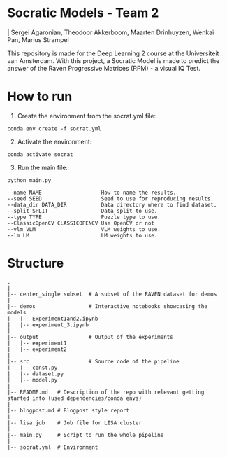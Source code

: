 # Socratic Models - Team 2
| Sergei Agaronian, Theodoor Akkerboom, Maarten Drinhuyzen, Wenkai Pan, Marius Strampel

This repository is made for the Deep Learning 2 course at the Universiteit van Amsterdam. With this project, a Socratic Model is made to predict the answer of the Raven Progressive Matrices (RPM) - a visual IQ Test.

# How to run
1. Create the environment from the socrat.yml file:
```
conda env create -f socrat.yml
```
2. Activate the environment:
```
conda activate socrat
```
3. Run the main file:
```
python main.py

--name NAME                   How to name the results.
--seed SEED                   Seed to use for reproducing results.
--data_dir DATA_DIR           Data directory where to find dataset.
--split SPLIT                 Data split to use.
--type TYPE                   Puzzle type to use.
--ClassicOpenCV CLASSICOPENCV Use OpenCV or not
--vlm VLM                     VLM weights to use.
--lm LM                       LM weights to use.
```


# Structure
```
.
|
|-- center_single subset  # A subset of the RAVEN dataset for demos
|
|-- demos                 # Interactive notebooks showcasing the models
|   |-- Experiment1and2.ipynb
|   |-- experiment_3.ipynb
|
|-- output                # Output of the experiments
|   |-- experiment1
|   |-- experiment2
|
|-- src                   # Source code of the pipeline
|   |-- const.py     
|   |-- dataset.py
|   |-- model.py
|
|-- README.md   # Description of the repo with relevant getting started info (used dependencies/conda envs)
|
|-- blogpost.md # Blogpost style report
|
|-- lisa.job    # Job file for LISA cluster
|
|-- main.py     # Script to run the whole pipeline
|
|-- socrat.yml  # Environment
```
